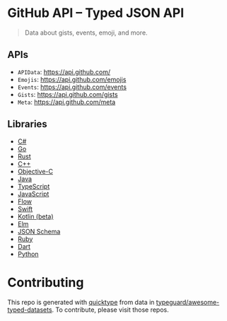 # GitHub API – Typed JSON API

> Data about gists, events, emoji, and more.

## APIs

* `APIData`: https://api.github.com/
* `Emojis`: https://api.github.com/emojis
* `Events`: https://api.github.com/events
* `Gists`: https://api.github.com/gists
* `Meta`: https://api.github.com/meta

## Libraries

* [C#](csharp)
* [Go](golang)
* [Rust](rustlang)
* [C++](cplusplus)
* [Objective-C](objective-c)
* [Java](java)
* [TypeScript](typescript)
* [JavaScript](javascript)
* [Flow](flow)
* [Swift](swift4)
* [Kotlin (beta)](kotlin)
* [Elm](elm)
* [JSON Schema](json-schema)
* [Ruby](ruby)
* [Dart](dart)
* [Python](python)

# Contributing

This repo is generated with [quicktype](https://github.com/quicktype/quicktype) from data in [typeguard/awesome-typed-datasets](https://github.com/typeguard/awesome-typed-datasets).
To contribute, please visit those repos.
